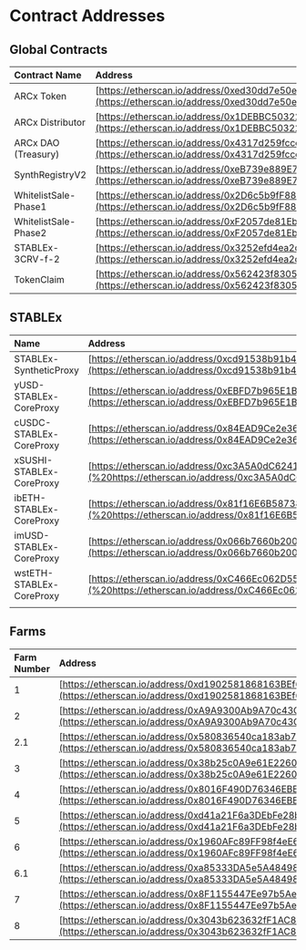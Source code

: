 # Contract Addresses

## Global Contracts

| Contract Name | Address |
| :--- | :--- |
| ARCx Token | [https://etherscan.io/address/0xed30dd7e50edf3581ad970efc5d9379ce2614adb](https://etherscan.io/address/0xed30dd7e50edf3581ad970efc5d9379ce2614adb) |
| ARCx Distributor | [https://etherscan.io/address/0x1DEBBC50322150EB44DE3b663d5faA89c12b07ff](https://etherscan.io/address/0x1DEBBC50322150EB44DE3b663d5faA89c12b07ff) |
| ARCx DAO \(Treasury\) | [https://etherscan.io/address/0x4317d259fcce32ebbb508c27b12f4afaca074ae3](https://etherscan.io/address/0x4317d259fcce32ebbb508c27b12f4afaca074ae3) |
| SynthRegistryV2 | [https://etherscan.io/address/0xeB739e889E74383562695D94C495F5F69F9E2559](https://etherscan.io/address/0xeB739e889E74383562695D94C495F5F69F9E2559) |
| WhitelistSale-Phase1 | [https://etherscan.io/address/0x2D6c5b9fF886bb4eEFed33b2065366F4caa0e6Fe](https://etherscan.io/address/0x2D6c5b9fF886bb4eEFed33b2065366F4caa0e6Fe) |
| WhitelistSale-Phase2 | [https://etherscan.io/address/0xF2057de81Eb26C09d4421Cb6B0C222b9a656f8f3](https://etherscan.io/address/0xF2057de81Eb26C09d4421Cb6B0C222b9a656f8f3) |
| STABLEx-3CRV-f-2 | [https://etherscan.io/address/0x3252efd4ea2d6c78091a1f43982ee2c3659cc3d1](https://etherscan.io/address/0x3252efd4ea2d6c78091a1f43982ee2c3659cc3d1) |
| TokenClaim | [https://etherscan.io/address/0x562423f830582B6F704E175c439E132e59058284](https://etherscan.io/address/0x562423f830582B6F704E175c439E132e59058284) |

## STABLEx

| Name | Address |
| :--- | :--- |
| STABLEx-SyntheticProxy | [https://etherscan.io/address/0xcd91538b91b4ba7797d39a2f66e63810b50a33d0](https://etherscan.io/address/0xcd91538b91b4ba7797d39a2f66e63810b50a33d0) |
| yUSD-STABLEx-CoreProxy | [https://etherscan.io/address/0xEBFD7b965E1B4c5719a006dE1AcAf82a7C3A142C](https://etherscan.io/address/0xEBFD7b965E1B4c5719a006dE1AcAf82a7C3A142C) |
| cUSDC-STABLEx-CoreProxy | [https://etherscan.io/address/0x84EAD9Ce2e36b3e6cdf41C94D5397e5056b3d8d6](https://etherscan.io/address/0x84EAD9Ce2e36b3e6cdf41C94D5397e5056b3d8d6) |
| xSUSHI-STABLEx-CoreProxy | [https://etherscan.io/address/0xc3A5A0dC6241C922937c5cd90F5bACE23716AFB7](%20https://etherscan.io/address/0xc3A5A0dC6241C922937c5cd90F5bACE23716AFB7) |
| ibETH-STABLEx-CoreProxy | [https://etherscan.io/address/0x81f16E6B58738DaAA4C5D493a240cCA49C240f04](%20https://etherscan.io/address/0x81f16E6B58738DaAA4C5D493a240cCA49C240f04) |
| imUSD-STABLEx-CoreProxy | [https://etherscan.io/address/0x066b7660b2003793fB2ffD0b8152158c016fbfeF](https://etherscan.io/address/0x066b7660b2003793fB2ffD0b8152158c016fbfeF) |
| wstETH-STABLEx-CoreProxy | [https://etherscan.io/address/0xC466Ec062D554BEB42f1766488F7345261C63616](%20https://etherscan.io/address/0xC466Ec062D554BEB42f1766488F7345261C63616) |
|  |  |

## Farms

| Farm Number | Address |
| :--- | :--- |
| 1 | [https://etherscan.io/address/0xd1902581868163BEf61776cfD27228EE5074be8F](https://etherscan.io/address/0xd1902581868163BEf61776cfD27228EE5074be8F) |
| 2 | [https://etherscan.io/address/0xA9A9300Ab9A70c43C19d6F42e3308Be24d73D885](https://etherscan.io/address/0xA9A9300Ab9A70c43C19d6F42e3308Be24d73D885) |
| 2.1 | [https://etherscan.io/address/0x580836540ca183ab71aa4c58253f5eeaad2552dc](https://etherscan.io/address/0x580836540ca183ab71aa4c58253f5eeaad2552dc) |
| 3 | [https://etherscan.io/address/0x38b25c0A9e61E226023B700ce4a6A4134eCAEeDF](https://etherscan.io/address/0x38b25c0A9e61E226023B700ce4a6A4134eCAEeDF) |
| 4 | [https://etherscan.io/address/0x8016F490D76346EBEC91707fD4Fb56A7fe64f694](https://etherscan.io/address/0x8016F490D76346EBEC91707fD4Fb56A7fe64f694) |
| 5 | [https://etherscan.io/address/0xd41a21F6a3DEbFe28b06ace2312A69c53107ceE5](https://etherscan.io/address/0xd41a21F6a3DEbFe28b06ace2312A69c53107ceE5) |
| 6 | [https://etherscan.io/address/0x1960AFc89FF98f4eE64D29A5082EB5002b376E35](https://etherscan.io/address/0x1960AFc89FF98f4eE64D29A5082EB5002b376E35) |
| 6.1 | [https://etherscan.io/address/0xa85333DA5e5A48498F0a65A1A6521E0ceadD3eFD](https://etherscan.io/address/0xa85333DA5e5A48498F0a65A1A6521E0ceadD3eFD) |
| 7 | [https://etherscan.io/address/0x8F1155447Ee97b5Ae147a01a5c420B0FDDF0370D](https://etherscan.io/address/0x8F1155447Ee97b5Ae147a01a5c420B0FDDF0370D) |
| 8 | [https://etherscan.io/address/0x3043b623632fF1AC88B3a17113E39c0B964381C5](https://etherscan.io/address/0x3043b623632fF1AC88B3a17113E39c0B964381C5) |



